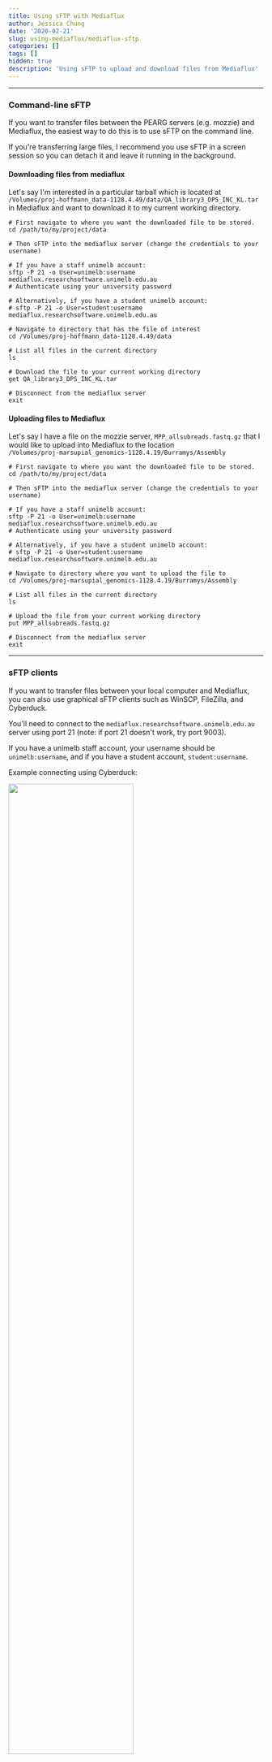 ```yaml
---
title: Using sFTP with Mediaflux
author: Jessica Chung
date: '2020-02-21'
slug: using-mediaflux/mediaflux-sftp
categories: []
tags: []
hidden: true
description: 'Using sFTP to upload and download files from Mediaflux'
---
```



-----

### Command-line sFTP

If you want to transfer files between the PEARG servers (e.g. mozzie) and
Mediaflux, the easiest way to do this is to use sFTP on the command line.

If you're transferring large files, I recommend you use sFTP in a screen
session so you can detach it and leave it running in the background.

#### Downloading files from mediaflux

Let's say I'm interested in a particular tarball which is located at   `/Volumes/proj-hoffmann_data-1128.4.49/data/QA_library3_DPS_INC_KL.tar`  
in Mediaflux and want to download it to my current working directory.

```text
# First navigate to where you want the downloaded file to be stored.
cd /path/to/my/project/data

# Then sFTP into the mediaflux server (change the credentials to your username)

# If you have a staff unimelb account:
sftp -P 21 -o User=unimelb:username mediaflux.researchsoftware.unimelb.edu.au
# Authenticate using your university password

# Alternatively, if you have a student unimelb account:
# sftp -P 21 -o User=student:username mediaflux.researchsoftware.unimelb.edu.au

# Navigate to directory that has the file of interest
cd /Volumes/proj-hoffmann_data-1128.4.49/data

# List all files in the current directory
ls

# Download the file to your current working directory
get QA_library3_DPS_INC_KL.tar

# Disconnect from the mediaflux server
exit
```

#### Uploading files to Mediaflux

Let's say I have a file on the mozzie server, `MPP_allsubreads.fastq.gz` that I
would like to upload into Mediaflux to the location  
`/Volumes/proj-marsupial_genomics-1128.4.19/Burramys/Assembly`

```text
# First navigate to where you want the downloaded file to be stored.
cd /path/to/my/project/data

# Then sFTP into the mediaflux server (change the credentials to your username)

# If you have a staff unimelb account:
sftp -P 21 -o User=unimelb:username mediaflux.researchsoftware.unimelb.edu.au
# Authenticate using your university password

# Alternatively, if you have a student unimelb account:
# sftp -P 21 -o User=student:username mediaflux.researchsoftware.unimelb.edu.au

# Navigate to directory where you want to upload the file to
cd /Volumes/proj-marsupial_genomics-1128.4.19/Burramys/Assembly

# List all files in the current directory
ls

# Upload the file from your current working directory
put MPP_allsubreads.fastq.gz

# Disconnect from the mediaflux server
exit
```

-----

### sFTP clients

If you want to transfer files between your local computer and Mediaflux, you 
can also use graphical sFTP clients such as WinSCP, FileZilla, and Cyberduck.

You'll need to connect to the `mediaflux.researchsoftware.unimelb.edu.au` server
using port 21 (note: if port 21 doesn't work, try port 9003).

If you have a unimelb staff account, your username should be `unimelb:username`,
and if you have a student account, `student:username`.

Example connecting using Cyberduck:

<img src="/pearg_documentation/metadata-documentation/mediaflux-sftp_files/sftp_cyberduck.png" alt="" width="70%" height="70%"/>

Example connecting using WinSCP:

![](/pearg_documentation/metadata-documentation/mediaflux-sftp_files/sftp_winscp.png)

